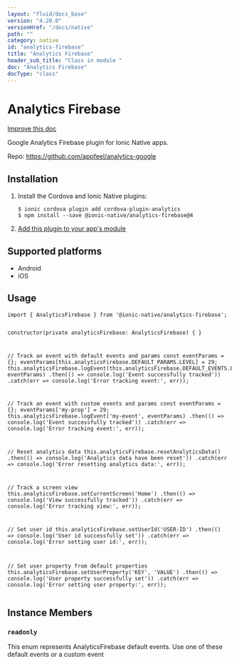 ```yaml
---
layout: "fluid/docs_base"
version: "4.20.0"
versionHref: "/docs/native"
path: ""
category: native
id: "analytics-firebase"
title: "Analytics Firebase"
header_sub_title: "Class in module "
doc: "Analytics Firebase"
docType: "class"
---
```


<h1 class="api-title">Analytics Firebase</h1>

<a class="improve-v2-docs" href="http://github.com/ionic-team/ionic-native/edit/master/src/@ionic-native/plugins/analytics-firebase/index.ts#L1">
  Improve this doc
</a>







<p>Google Analytics Firebase plugin for Ionic Native apps.</p>


<p>Repo:
  <a href="https://github.com/appfeel/analytics-google">
    https://github.com/appfeel/analytics-google
  </a>
</p>


<h2><a class="anchor" name="installation" href="#installation"></a>Installation</h2>
<ol class="installation">
  <li>Install the Cordova and Ionic Native plugins:<br>
    <pre><code class="nohighlight">$ ionic cordova plugin add cordova-plugin-analytics
$ npm install --save @ionic-native/analytics-firebase@4
</code></pre>
  </li>
  <li><a href="https://ionicframework.com/docs/native/#Add_Plugins_to_Your_App_Module">Add this plugin to your app's module</a></li>
</ol>



<h2><a class="anchor" name="platforms" href="#platforms"></a>Supported platforms</h2>
<ul>
  <li>Android</li><li>iOS</li>
</ul>






<h2><a class="anchor" name="usage" href="#usage"></a>Usage</h2>
<pre><code class="lang-typescript">import { AnalyticsFirebase } from &#39;@ionic-native/analytics-firebase&#39;;


constructor(private analyticsFirebase: AnalyticsFirebase) { }

// Track an event with default events and params
const eventParams = {};
eventParams[this.analyticsFirebase.DEFAULT_PARAMS.LEVEL] = 29;
this.analyticsFirebase.logEvent(this.analyticsFirebase.DEFAULT_EVENTS.LEVEL_UP, eventParams)
  .then(() =&gt; console.log(&#39;Event successfully tracked&#39;))
  .catch(err =&gt; console.log(&#39;Error tracking event:&#39;, err));

// Track an event with custom events and params
const eventParams = {};
eventParams[&#39;my-prop&#39;] = 29;
this.analyticsFirebase.logEvent(&#39;my-event&#39;, eventParams)
  .then(() =&gt; console.log(&#39;Event successfully tracked&#39;))
  .catch(err =&gt; console.log(&#39;Error tracking event:&#39;, err));


// Reset analytics data
this.analyticsFirebase.resetAnalyticsData()
  .then(() =&gt; console.log(&#39;Analytics data have been reset&#39;))
  .catch(err =&gt; console.log(&#39;Error resetting analytics data:&#39;, err));


// Track a screen view
this.analyticsFirebase.setCurrentScreen(&#39;Home&#39;)
  .then(() =&gt; console.log(&#39;View successfully tracked&#39;))
  .catch(err =&gt; console.log(&#39;Error tracking view:&#39;, err));


// Set user id
this.analyticsFirebase.setUserId(&#39;USER-ID&#39;)
  .then(() =&gt; console.log(&#39;User id successfully set&#39;))
  .catch(err =&gt; console.log(&#39;Error setting user id:&#39;, err));


// Set user property from default properties
this.analyticsFirebase.setUserProperty(&#39;KEY&#39;, &#39;VALUE&#39;)
  .then(() =&gt; console.log(&#39;User property successfully set&#39;))
  .catch(err =&gt; console.log(&#39;Error setting user property:&#39;, err));
</code></pre>








<h2><a class="anchor" name="instance-members" href="#instance-members"></a>Instance Members</h2>
<h3><a class="anchor" name="readonly" href="#readonly"></a><code>readonly</code></h3>


This enum represents AnalyticsFirebase default events.
Use one of these default events or a custom event








